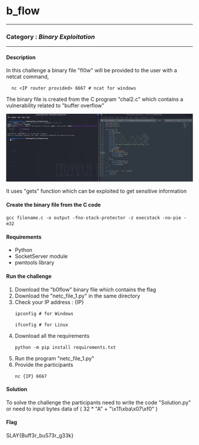 # b_flow
---
### Category : <i>Binary Exploitation</i>
---
#### Description
In this challenge a binary file "fl0w" will be provided to the user with a netcat command,
```(bash)
  nc <IP router provided> 6667 # ncat for windows
   ```
The binary file is created from the C program "chal2.c" which contains a vulnerability related to "buffer overflow"<p>
![error](./images/error.png)
</p>
It uses "gets" function which can be exploited to get sensitive information

#### Create the binary file from the C code
```(bash)
gcc filename.c -o output -fno-stack-protector -z execstack -no-pie -m32
```
#### Requirements
- Python
- SocketServer module
- pwntools library

#### Run the challenge
1. Download the "b0flow" binary file which contains the flag
2. Download the "netc_file_1.py" in the same directory
3. Check your IP address : {IP}
   ```(bash)
   ipconfig # for Windows
   ```
   ```(bash)
   ifconfig # for Linux
   ```
4. Download all the requirements
   ```(bash)
   python -m pip install requirements.txt
   ```
6. Run the program "netc_file_1.py"
7. Provide the participants
   ```(bash)
   nc {IP} 6667
   ```

#### Solution
To solve the challenge the participants need to write the code "Solution.py" or need to input bytes data of ( 32 * "A" + "\x11\xba\x07\xf0" ) 
#### Flag
SLAY{Buff3r_bu573r_g33k}
